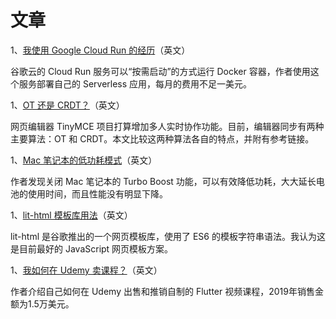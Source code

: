 # 文章

1、[我使用 Google Cloud Run 的经历](https://alexolivier.me/posts/deploy-container-stateless-cheap-google-cloud-run-serverless)（英文）

谷歌云的 Cloud Run 服务可以“按需启动”的方式运行 Docker 容器，作者使用这个服务部署自己的 Serverless 应用，每月的费用不足一美元。

1、[OT 还是 CRDT？](https://www.tiny.cloud/blog/real-time-collaboration-ot-vs-crdt/)（英文）

网页编辑器 TinyMCE 项目打算增加多人实时协作功能。目前，编辑器同步有两种主要算法：OT 和 CRDT。本文比较这两种算法各自的特点，并附有参考链接。

1、[Mac 笔记本的低功耗模式](https://marco.org/2020/01/13/macos-low-power-mode-redux)（英文）

作者发现关闭 Mac 笔记本的 Turbo Boost 功能，可以有效降低功耗，大大延长电池的使用时间，而且性能没有明显下降。

1、[lit-html 模板库用法](https://terodox.tech/handling-web-component-markup-with-lit-html/)（英文）

lit-html 是谷歌推出的一个网页模板库，使用了 ES6 的模板字符串语法。我认为这是目前最好的 JavaScript 网页模板方案。

1、[我如何在 Udemy 卖课程？](https://codewithandrea.com/videos/2020-01-13-2019-retrospective-udemy-youtube/)（英文）

作者介绍自己如何在 Udemy 出售和推销自制的 Flutter 视频课程，2019年销售金额为1.5万美元。


